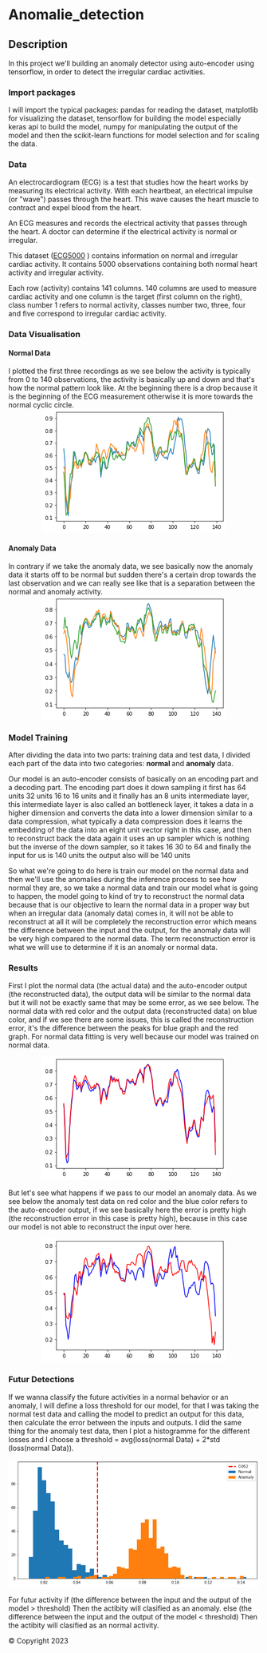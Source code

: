 # Anomalie_detection

## Description  
<p>
In this project we'll building an anomaly detector using auto-encoder using tensorflow, in order to detect the irregular cardiac activities.
</p>

<h3> Import packages </h3>
<p>
I will import the typical packages: pandas for reading the dataset, matplotlib for visualizing the dataset, tensorflow for building the model especially keras api to build the model, numpy for manipulating the output of the model and then the scikit-learn functions for model selection and for scaling the data.
</p>

<h3> Data </h3>
<p>
  
An electrocardiogram (ECG) is a test that studies how the heart works by measuring its electrical activity. With each heartbeat, an electrical impulse (or "wave") passes through the heart. This wave causes the heart muscle to contract and expel blood from the heart. 

An ECG measures and records the electrical activity that passes through the heart. A doctor can determine if the electrical activity is normal or irregular.
  
This dataset (<a href="https://www.timeseriesclassification.com/Downloads/ECG5000.zip">ECG5000</a> ) contains information on normal and irregular cardiac activity. It contains 5000 observations containing both
normal heart activity and irregular activity.
 
Each row (activity) contains 141 columns. 140 columns are used to measure cardiac activity and one column is the target (first column on the right), class number 1 refers to normal activity, classes number two, three, four and five correspond to irregular cardiac activity.
  
</p> 

<h3> Data Visualisation  </h3>
  
<p>  
<h4> Normal Data </h4>
I plotted the first three recordings as we see below the activity is typically from 0 to 140 observations, the activity is basically up and down and that's how the normal pattern look like. At the beginning there is a drop because it is the beginning of the ECG measurement otherwise it is more towards the normal cyclic circle.
  <div align="center">
     <img src="/img/normal_variation.png">
  </div>
</p>
<p>  
<h4> Anomaly Data </h4>
In contrary if we take the anomaly data, we see basically now the anomaly data it starts off to be normal but sudden there's a certain drop towards the last observation and we can really see like that is a separation between the normal and anomaly activity.
  <div align="center">
     <img src="/img/Anomaly_variation.png">
  </div>
</p> 


<h3> Model Training </h3>
  
<p>  
After dividing the data into two parts: training data and test data, I divided each part of the data into two categories: <b> normal </b> and <b> anomaly </b> data.
  
Our model is an auto-encoder consists of basically on an encoding part and a decoding part. The encoding part does it down sampling it first has 64 units 32 units 16 to 16 units and it finally has an 8 units intermediate layer, this intermediate layer is also called an bottleneck layer, it takes a data in a higher dimension and converts the data into a lower dimension similar to a data compression, what typically a data compression does it learns the embedding of the data into an eight unit vector right in this case, and then to reconstruct back the data again it uses an up sampler which is nothing but the inverse of the down sampler, so it takes 16 30 to 64 and finally the input for us is 140 units the output also will be 140 units 

  
So what we're going to do here is train our model on the normal data and then we'll use the anomalies during the inference process to see how normal they are, so we take a normal data and train our model what is going to happen, the model going to kind of try to reconstruct the normal data because that is our objective to learn the normal data in a proper way but when an irregular data (anomaly data) comes in, it will not be able to reconstruct at all it will be completely the reconstruction error which means the difference between the input and the output, for the anomaly data will be very high compared to the normal data. The term reconstruction error is what we will use to determine if it is an anomaly or normal data.
</p> 
  
<h3> Results </h3> 
<p> 
First I plot the normal data (the actual data) and the auto-encoder output (the reconstructed data), the output data will be similar to the normal data but it will not be exactly same that may be some error, as we see below.
The normal data with red color and the output data (reconstructed data) on blue color, and if we see there are some issues, this is called the reconstruction error, it's the difference between the peaks for blue graph and the red graph. 
For normal data fitting is very well because our model was trained on normal data.
    <div align="center">
     <img src="/img/normal_prediction.png">
  </div>
</p>
<p>   
  
But let's see what happens if we pass to our model an anomaly data. As we see below the anomaly test data on red color and the blue color refers to the auto-encoder output, if we see basically here the error is pretty high (the reconstruction error in this case is pretty high), because in this case our model is not able to reconstruct the input over here.
  <div align="center">
     <img src="/img/anomaly_prediction.png">
  </div>
 </p> 
  
<h3> Futur Detections </h3> 
<p> 
If we wanna classify the future activities in a normal behavior or an anomaly, I will define a loss threshold for our model, for that I was taking the normal test data and calling the model to predict an output for this data, then calculate the error between the inputs and outputs. I did the same thing for the anomaly test data, then I plot a histogramme for the different losses and I choose a threshold = avg(loss(normal Data) + 2*std (loss(normal Data)). 
   <div align="center">
     <img src="/img/threshold.png">
  </div>

For futur activity 
  if (the difference between the input and the output of the model > threshold)  Then the actibity will clasified as an anomaly.
  else (the difference between the input and the output of the model < threshold) Then the actibity will clasified as an normal activity. 
  
</p> 

  
 <footer>&copy; Copyright 2023 </footer>

